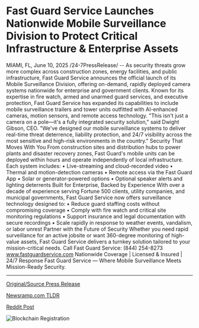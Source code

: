 # Fast Guard Service Launches Nationwide Mobile Surveillance Division to Protect Critical Infrastructure &amp; Enterprise Assets

MIAMI, FL, June 10, 2025 /24-7PressRelease/ -- As security threats grow more complex across construction zones, energy facilities, and public infrastructure, Fast Guard Service announces the official launch of its Mobile Surveillance Division, offering on-demand, rapidly deployed camera systems nationwide for enterprise and government clients.  Known for its expertise in fire watch, armed and unarmed guard services, and executive protection, Fast Guard Service has expanded its capabilities to include mobile surveillance trailers and tower units outfitted with AI-enhanced cameras, motion sensors, and remote access technology.  "This isn't just a camera on a pole—it's a fully integrated security solution," said Dwight Gibson, CEO. "We've designed our mobile surveillance systems to deliver real-time threat deterrence, liability protection, and 24/7 visibility across the most sensitive and high-risk environments in the country."  Security That Moves With You From construction sites and distribution hubs to power plants and disaster recovery zones, Fast Guard's mobile units can be deployed within hours and operate independently of local infrastructure. Each system includes:  • Live-streaming and cloud-recorded video • Thermal and motion-detection cameras • Remote access via the Fast Guard App • Solar or generator-powered options • Optional speaker alerts and lighting deterrents  Built for Enterprise, Backed by Experience With over a decade of experience serving Fortune 500 clients, utility companies, and municipal governments, Fast Guard Service now offers surveillance technology designed to:  • Reduce guard staffing costs without compromising coverage • Comply with fire watch and critical site monitoring regulations • Support insurance and legal documentation with secure recordings • Scale rapidly in response to weather events, vandalism, or labor unrest  Partner with the Future of Security Whether you need rapid surveillance for an active jobsite or want 360-degree monitoring of high-value assets, Fast Guard Service delivers a turnkey solution tailored to your mission-critical needs.  Call Fast Guard Service: (844) 254-8273 www.fastguardservice.com Nationwide Coverage | Licensed & Insured | 24/7 Response  Fast Guard Service — Where Mobile Surveillance Meets Mission-Ready Security. 

---

[Original/Source Press Release](https://www.24-7pressrelease.com/press-release/523614/fast-guard-service-launches-nationwide-mobile-surveillance-division-to-protect-critical-infrastructure-enterprise-assets)
                    

[Newsramp.com TLDR](https://newsramp.com/curated-news/fast-guard-service-launches-ai-enhanced-mobile-surveillance-division/a3c113b96d882c92ce878967b02d3389) 

 



[Reddit Post](https://www.reddit.com/r/technology_press/comments/1l7sx7i/fast_guard_service_launches_aienhanced_mobile/) 



![Blockchain Registration](https://cdn.newsramp.app/24-7PressRelease/qrcode/256/10/bendkoZk.webp)